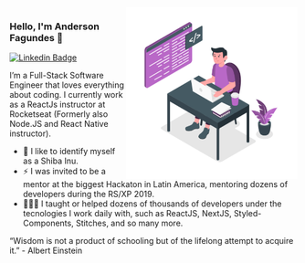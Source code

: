 <img align="right" src="https://github.com/andersonfagundes/andersonfagundes/blob/master/images/main.svg" width="300"/>

### Hello, I'm Anderson Fagundes 👋

[![Linkedin Badge](https://img.shields.io/badge/-Joseph%20Oliveira-3333cc?style=flat-square&logo=Linkedin&logoColor=white&link=https://www.linkedin.com/in/anderson-fagundes/)](https://www.linkedin.com/in/anderson-fagundes/)

I’m a Full-Stack Software Engineer that loves everything about coding. I currently work as a ReactJs instructor at Rocketseat (Formerly also Node.JS and React Native instructor). 

- 🐶 I like to identify myself as a Shiba Inu.
- ⚡ I was invited to be a mentor at the biggest Hackaton in Latin America, mentoring dozens of developers during the RS/XP 2019.
- 👨🏻‍💻 I taught or helped dozens of thousands of developers under the tecnologies I work daily with, such as ReactJS, NextJS, Styled-Components, Stitches, and so many more.

“Wisdom is not a product of schooling but of the lifelong attempt to acquire it.” - Albert Einstein
